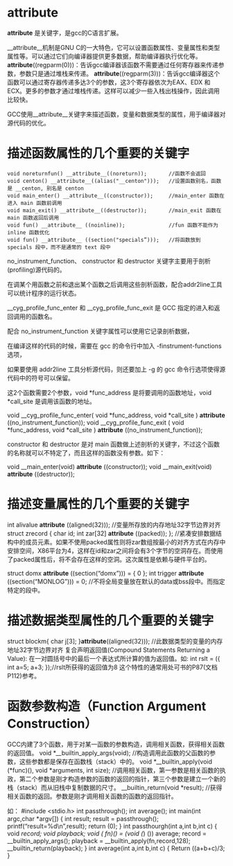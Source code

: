 # __attribute__

__attribute__ 是关键字，是gcc的C语言扩展。

__attribute__机制是GNU C的一大特色，它可以设置函数属性、变量属性和类型属性等。可以通过它们向编译器提供更多数据，帮助编译器执行优化等。
__attribute__((regparm(0)))：告诉gcc编译器该函数不需要通过任何寄存器来传递参数，参数只是通过堆栈来传递。
__attribute__((regparm(3)))：告诉gcc编译器这个函数可以通过寄存器传递多达3个的参数，这3个寄存器依次为EAX、EDX 和 ECX。更多的参数才通过堆栈传递。这样可以减少一些入栈出栈操作，因此调用比较快。

GCC使用__attribute__关键字来描述函数，变量和数据类型的属性，用于编译器对源代码的优化。

# 描述函数属性的几个重要的关键字

```
void noreturnfun() __attribute__((noreturn));		//函数不会返回
void centon() __attribute__((alias("__centon")));	//设置函数别名，函数是 __centon, 别名是 centon
void main_enter() __attribute__((constructor));		//main_enter 函数在进入 main 函数前调用
void main_exit() __attribute__((destructor));		//main_exit 函数在 main 函数返回后调用
void fun() __attribute__ ((noinline));				//fun 函数不能作为 inline 函数优化
void fun() __attribute__ ((section("specials”)));	//将函数放到 specials 段中，而不是通常的 text 段中
```

no_instrument_function、 constructor 和 destructor 关键字主要用于剖析(profiling)源代码的。

在调某个用函数之前和退出某个函数之后调用这些剖析函数，配合addr2line工具可以统计程序的运行状态。

__cyg_profile_func_enter 和 __cyg_profile_func_exit 是 GCC 指定的进入和返回调用的函数名。

配合 no_instrument_function 关键字属性可以使用它记录剖析数据，

在编译这样的代码的时候，需要在 gcc 的命令行中加入 -finstrument-functions 选项，

如果要使用 addr2line 工具分析源代码，则还要加上 -g 的 gcc 命令行选项使得源代码中的符号可以保留。

这2个函数需要2个参数，void *func_address 是将要调用的函数地址，void *call_site 是调用该函数的地址。

void __cyg_profile_func_enter( void *func_address, void *call_site )
                                __attribute__ ((no_instrument_function));
void __cyg_profile_func_exit ( void *func_address, void *call_site )
                                __attribute__ ((no_instrument_function));

constructor 和 destructor 是对 main 函数做上述剖析的关键字，不过这个函数的名称就可以不特定了，而且这样的函数没有参数。如下：

void __main_enter(void) __attribute__ ((constructor));
void __main_exit(void) __attribute__ ((destructor));

# 描述变量属性的几个重要的关键字

int alivalue __attribute__ ((aligned(32)));		//变量所存放的内存地址32字节边界对齐
struct zrecord {
char id;
int zar[32] __attribute__ ((packed));
};				//紧凑安排数据结构中的成员元素。如果不使用packed属性则将zar数组按最小的对齐方式在内存中安排空间，X86平台为4，这样在id和zar之间将会有3个字节的空洞存在。而使用了packed属性后，将不会存在这样的空洞。这次属性是依赖与硬件平台的。

struct domx __attribute__ ((section(“domx”))) = { 0 };
int trigger __attribute__ ((section(“MONLOG”))) = 0;		//不将全局变量放在默认的data或bss段中。而指定特定的段中。

# 描述数据类型属性的几个重要的关键字

struct blockm{
      char j[3];
}__attribute__((aligned(32)));		//此数据类型的变量的内存地址32字节边界对齐
复合声明返回值(Compound Statements Returning a Value):
在一对圆括号中的最后一个表达式所计算的值为返回值。如:
int rslt = ({
                    int a=5;
                    a+3;
             });//rslt所获得的返回值为8
这个特性的通常用处可书的P87(文档P112)参考。

# 函数参数构造（Function Argument Construction）

GCC内建了3个函数，用于对某一函数的参数构造，调用相关函数，获得相关函数的返回值。
void *__builtin_apply_args(void);	//构造调用此函数的父函数的参数，这些参数都是保存在函数栈（stack）中的。
void *__builtin_apply(void (*func)(), void *arguments, int size);	//调用相关函数，第一参数是相关函数的执政，第二个参数是刚才构造参数的函数的返回的指针，第三个参数是建立一个新的栈（stack）而从旧栈中复制数据的尺寸。
__builtin_return(void *result);		//获得相关函数的返回。参数是刚才调用相关函数的函数的返回指针。

如：
#include <stdio.h>
int passthrough();
int average();
int main(int argc,char *argv[])
{
   int result;
   result = passthrough();
   printf(“result=%d\n”,result);
   return (0);
}
int passthourgh(int a,int b,int c)
{
void *record;
void *playback;
void (* fn)() = (void (*) ()) average;
record = __builtin_apply_args();
playback = __builtin_apply(fn,record,128);
   __builtin_return(playback);
}
int average(int a,int b,int c)
{
   Return ((a+b+c)/3;
}
